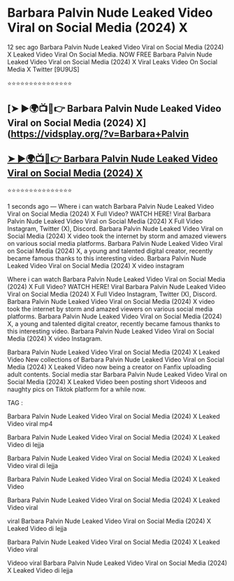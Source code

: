 ﻿# Barbara Palvin Nude Leaked Video Viral on Social Media (2024) X



12 sec ago Barbara Palvin Nude Leaked Video Viral on Social Media (2024) X Leaked Video Viral On Social Media. NOW FREE Barbara Palvin Nude Leaked Video Viral on Social Media (2024) X Viral Leaks Video On Social Media X Twitter [9U9US]

⭐⭐⭐⭐⭐⭐⭐⭐⭐⭐⭐⭐⭐⭐⭐

## [➤ ►🌍📺📱👉 Barbara Palvin Nude Leaked Video Viral on Social Media (2024) X](https://vidsplay.org/?v=Barbara+Palvin

## [➤ ►🌍📺📱👉 Barbara Palvin Nude Leaked Video Viral on Social Media (2024) X](https://vidsplay.org/?v=Barbara+Palvin)


⭐⭐⭐⭐⭐⭐⭐⭐⭐⭐⭐⭐⭐⭐⭐



1 seconds ago — Where i can watch Barbara Palvin Nude Leaked Video Viral on Social Media (2024) X Full Video? WATCH HERE! Viral Barbara Palvin Nude Leaked Video Viral on Social Media (2024) X Full Video Instagram, Twitter (X), Discord. Barbara Palvin Nude Leaked Video Viral on Social Media (2024) X video took the internet by storm and amazed viewers on various social media platforms. Barbara Palvin Nude Leaked Video Viral on Social Media (2024) X, a young and talented digital creator, recently became famous thanks to this interesting video. Barbara Palvin Nude Leaked Video Viral on Social Media (2024) X video instagram

Where i can watch Barbara Palvin Nude Leaked Video Viral on Social Media (2024) X Full Video? WATCH HERE! Viral Barbara Palvin Nude Leaked Video Viral on Social Media (2024) X Full Video Instagram, Twitter (X), Discord. Barbara Palvin Nude Leaked Video Viral on Social Media (2024) X video took the internet by storm and amazed viewers on various social media platforms. Barbara Palvin Nude Leaked Video Viral on Social Media (2024) X, a young and talented digital creator, recently became famous thanks to this interesting video. Barbara Palvin Nude Leaked Video Viral on Social Media (2024) X video Instagram.

Barbara Palvin Nude Leaked Video Viral on Social Media (2024) X Leaked Video New collections of Barbara Palvin Nude Leaked Video Viral on Social Media (2024) X Leaked Video now being a creator on Fanfix uploading adult contents. Social media star Barbara Palvin Nude Leaked Video Viral on Social Media (2024) X Leaked Video been posting short Videoos and naughty pics on Tiktok platform for a while now.

TAG :

 

Barbara Palvin Nude Leaked Video Viral on Social Media (2024) X Leaked Video viral mp4

 

Barbara Palvin Nude Leaked Video Viral on Social Media (2024) X Leaked Video di lejja

 

Barbara Palvin Nude Leaked Video Viral on Social Media (2024) X Leaked Video viral di lejja

 

Barbara Palvin Nude Leaked Video Viral on Social Media (2024) X Leaked Video

 

Barbara Palvin Nude Leaked Video Viral on Social Media (2024) X Leaked Video viral

 

viral Barbara Palvin Nude Leaked Video Viral on Social Media (2024) X Leaked Video di lejja

 

Barbara Palvin Nude Leaked Video Viral on Social Media (2024) X Leaked Video viral

 

Videoo viral Barbara Palvin Nude Leaked Video Viral on Social Media (2024) X Leaked Video di lejja
